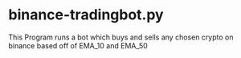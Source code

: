 # binance-tradingbot.py
This Program runs a bot which buys and sells any chosen crypto on binance based off of EMA_10 and EMA_50 

